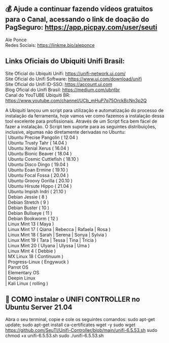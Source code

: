 ## 💰 Ajude a continuar fazendo vídeos gratuitos para o Canal, acessando o link de doação do PagSeguro: https://app.picpay.com/user/seuti

Ale Ponce<br>
Redes Sociais: https://linkme.bio/aleponce<br>

## **Links Oficiais do Ubiquiti Unifi Brasil:**
Site Oficial do Ubiquiti Unifi: https://unifi-network.ui.com/<br>
Site Oficial do Unifi Software: https://www.ui.com/download/unifi<br>
Site Oficial do Unifi ID-SSO: https://account.ui.com<br>
Blog Oficial do Unifi Brasil: https://medium.com/ubntbr<br>
Canal do YouTUBE Ubiquiti BR: https://www.youtube.com/channel/UCb_mHuP7q75OrckBcNn3p2Q<br>

A Ubiquiti lançou um script para utilização e automatização do processo de instalação da ferramenta, hoje vamos ver como fazemos a instalação dessa tool excelente para profissionais.
Através de um Script fica bem fácel de fazer a instalação. O Script tem suporte para as seguintes distribuições, inclusive, algumas não diretamente derivadas no Ubuntu:<br>
| Ubuntu Precise Pangolin ( 12.04 )<br>
| Ubuntu Trusty Tahr ( 14.04 )<br>
| Ubuntu Xenial Xerus ( 16.04 )<br>
| Ubuntu Bionic Beaver ( 18.04 )<br>
| Ubuntu Cosmic Cuttlefish ( 18.10 )<br>
| Ubuntu Disco Dingo ( 19.04 )<br>
| Ubuntu Eoan Ermine ( 19.10 )<br>
| Ubuntu Focal Fossa ( 20.04 )<br>
| Ubuntu Groovy Gorilla ( 20.10 )<br>
| Ubuntu Hirsute Hippo ( 21.04 )<br>
| Ubuntu Impish Indri ( 21.10 )<br>
| Debian Jessie ( 8 )<br>
| Debian Stretch ( 9 )<br>
| Debian Buster ( 10 )<br>
| Debian Bullseye ( 11 )<br>
| Debian Bookworm ( 12 )<br>
| Linux Mint 13 ( Maya )<br>
| Linux Mint 17 ( Qiana | Rebecca | Rafaela | Rosa )<br>
| Linux Mint 18 ( Sarah | Serena | Sonya | Sylvia )<br>
| Linux Mint 19 ( Tara | Tessa | Tina | Tricia )<br>
| Linux Mint 20 ( Ulyana | Ulyssa | Uma )<br>
| Linux Mint 4 ( Debbie )<br>
| MX Linux 18 ( Continuum )<br>
| Progress-Linux ( Engywuck )<br>
| Parrot OS<br>
| Elementary OS<br>
| Deepin Linux<br>
| Kali Linux ( rolling )<br>

## **📡 COMO instalar o UNIFI CONTROLLER no Ubuntu Server 21.04**

Abra o seu terminal, copie e cole os seguintes comandos:
sudo apt-get update; sudo apt-get install ca-certificates wget -y
sudo wget https://github.com/SeuTI/Unifi-Controller/blob/main/unifi-6.5.53.sh
sudo chmod +x unifi-6.5.53.sh
sudo ./unifi-6.5.53.sh

